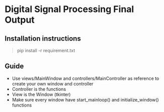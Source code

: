 # Digital Signal Processing Final Output

## Installation instructions

> pip install -r requirement.txt

## Guide

- Use views/MainWindow and controllers/MainController as reference to create your own window and controller
- Controller is the functions
- View is the Window (tkinter)
- Make sure every window have start_mainloop() and initialize_window() functions
